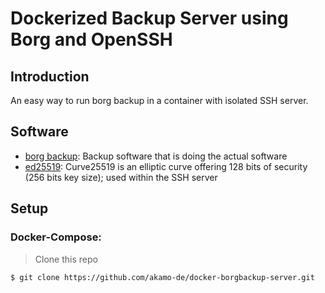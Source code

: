 # Dockerized Backup Server using Borg and OpenSSH

## Introduction
An easy way to run borg backup in a container with isolated SSH server.

## Software

 * [borg backup](https://borgbackup.readthedocs.io/): Backup software that is doing the actual software
 * [ed25519](https://ed25519.cr.yp.to/): Curve25519 is an elliptic curve offering 128 bits of security (256 bits key size); used within the SSH server

## Setup

### Docker-Compose:

> Clone this repo

~~~~
$ git clone https://github.com/akamo-de/docker-borgbackup-server.git
~~~~

